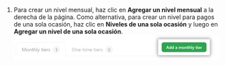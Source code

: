 1. Para crear un nivel mensual, haz clic en **Agregar un nivel mensual** a la derecha de la página. Como alternativa, para crear un nivel para pagos de una sola ocasión, haz clic en **Niveles de una sola ocasión** y luego en **Agregar un nivel de una sola ocasión**. ![Botón de agregar nivel](/assets/images/help/sponsors/add-a-tier-button.png)
